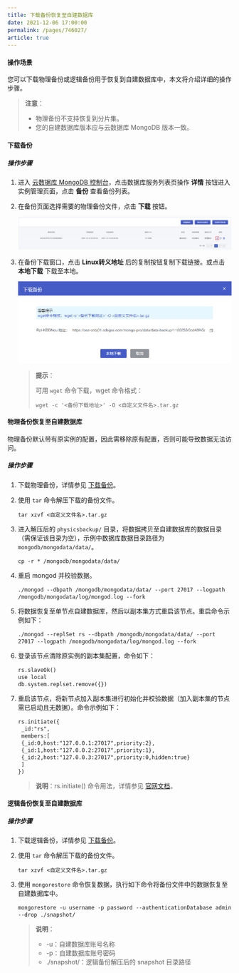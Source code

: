 ```yaml
---
title: 下载备份恢复至自建数据库
date: 2021-12-06 17:00:00
permalink: /pages/746027/
article: true
---
```



#### 操作场景

您可以下载物理备份或逻辑备份用于恢复到自建数据库中，本文将介绍详细的操作步骤。

> **注意**：
>
> + 物理备份不支持恢复到分片集。
> + 您的自建数据库版本应与云数据库 MongoDB 版本一致。 

#### 下载备份

##### 操作步骤

1. 进入 [云数据库 MongoDB 控制台](https://console.capitalonline.net/mongodb)，点击数据库服务列表页操作 **详情** 按钮进入实例管理页面，点击 **备份** 查看备份列表。

2. 在备份页面选择需要的物理备份文件，点击 **下载** 按钮。

   ![private_console](./../../pic/private_console.png)

3. 在备份下载窗口，点击 **Linux转义地址** 后的复制按钮复制下载链接。或点击 **本地下载** 下载至本地。

   ![private_download](./../../pic/private_download.png)

   > **提示**：
   >
   > 可用 `wget` 命令下载，wget 命令格式：
   >
   > ```
   >wget -c '<备份下载地址>' -O <自定义文件名>.tar.gz
   > ```

#### 物理备份恢复至自建数据库

物理备份默认带有原实例的配置，因此需移除原有配置，否则可能导致数据无法访问。

##### 操作步骤

1. 下载物理备份，详情参见 [下载备份](#下载备份)。

2. 使用 `tar` 命令解压下载的备份文件。

   ```
   tar xzvf <自定义文件名>.tar.gz
   ```

3. 进入解压后的 `physicsbackup/` 目录，将数据拷贝至自建数据库的数据目录（需保证该目录为空），示例中数据库数据目录路径为 `mongodb/mongodata/data/`。

   ```
   cp -r * /mongodb/mongodata/data/
   ```

4. 重启 mongod 并校验数据。

   ```
   ./mongod --dbpath /mongodb/mongodata/data/ --port 27017 --logpath /mongodb/mongodata/log/mongod.log --fork
   ```

5. 将数据恢复至单节点自建数据库，然后以副本集方式重启该节点。重启命令示例如下：

   ```
   ./mongod --replSet rs --dbpath /mongodb/mongodata/data/ --port 27017 --logpath /mongodb/mongodata/log/mongod.log --fork
   ```

6. 登录该节点清除原实例的副本集配置，命令如下：

   ```
   rs.slaveOk()
   use local
   db.system.replset.remove({})
   ```

7. 重启该节点，将新节点加入副本集进行初始化并校验数据（加入副本集的节点需已启动且无数据）。命令示例如下：

   ```
   rs.initiate({
   	_id:"rs",
   	members:[
   	{_id:0,host:"127.0.0.1:27017",priority:2},
   	{_id:1,host:"127.0.0.2:27017",priority:1},
   	{_id:2,host:"127.0.0.3:27017",priority:0,hidden:true}
   	]
   })
   ```

   > **说明**：rs.initiate() 命令用法，详情参见 [官网文档](https://docs.mongodb.com/manual/reference/method/rs.initiate/)。

#### 逻辑备份恢复至自建数据库

##### 操作步骤

1. 下载逻辑备份，详情参见 [下载备份](#下载备份)。

2. 使用 `tar` 命令解压下载的备份文件。

   ```
   tar xzvf <自定义文件名>.tar.gz
   ```

3. 使用 `mongorestore` 命令恢复数据，执行如下命令将备份文件中的数据恢复至自建数据库中。

   ```
   mongorestore -u username -p password --authenticationDatabase admin --drop ./snapshot/
   ```

   > **说明**：
   >
   > + -u：自建数据库账号名称
   > + -p：自建数据库账号密码
   > + ./snapshot/：逻辑备份解压后的 snapshot 目录路径
